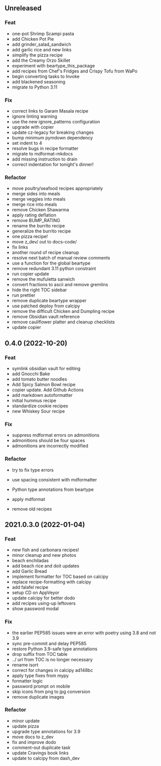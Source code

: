 ## Unreleased

### Feat

- one-pot Shrimp Scampi pasta
- add Chicken Pot Pie
- add grinder_salad_sandwich
- add garlic rice and new links
- simplify the pizza recipe
- add the Creamy Orzo Skillet
- experiment with beartype_this_package
- add recipes from Chef's Fridges and Crispy Tofu from WaPo
- begin converting tasks to Invoke
- add blackened seasoning
- migrate to Python 3.11

### Fix

- correct links to Garam Masala recipe
- ignore linting warning
- use the new ignore_patterns configuration
- upgrade with copier
- update cz-legacy for breaking changes
- bump minimum pymdown dependency
- set indent to 4
- resolve bugs in recipe formatter
- migrate to mdformat-mkdocs
- add missing instruction to drain
- correct indentation for tonight's dinner!

### Refactor

- move poultry/seafood recipes appropriately
- merge sides into meals
- merge veggies into meals
- merge rice into meals
- remove Chicken Shawarma
- apply rating deflation
- remove BUMP_RATING
- rename the burrito recipe
- generalize the burrito recipe
- one pizza recipe!
- move z_dev/ out to docs-code/
- fix links
- another round of recipe cleanup
- resolve next batch of manual review comments
- use a function for the global beartype
- remove redundant 3.11 python constraint
- run copier update
- remove the mufuletta sanwich
- convert fractions to ascii and remove gremlins
- hide the right TOC sidebar
- run prettier
- remove duplicate beartype wrapper
- use patched deploy from calcipy
- remove the difficult Chicken and Dumpling recipe
- remove Obsidian vault reference
- remove cauliflower platter and cleanup checklists
- update copier

## 0.4.0 (2022-10-20)

### Feat

- symlink obsidian vault for editing
- add Gnocchi Bake
- add tomato butter noodles
- Add Spicy Salmon Bowl recipe
- copier update. Add Github Actions
- add markdown autoformatter
- initial hummus recipe
- standardize cookie recipes
- new Whiskey Sour recipe

### Fix

- suppress mdformat errors on admonitions
- admonitions should be four spaces
- admonitions are incorrectly modified

### Refactor

- try to fix type errors
- use spacing consistent with mdformatter
- Python type annotations from beartype
- apply mdformat


- remove old recipes

## 2021.0.3.0 (2022-01-04)

### Feat

- new fish and carbonara recipes!
- minor cleanup and new photos
- beach enchiladas
- add beach rice and doit updates
- add Garlic Bread
- implement formatter for TOC based on calcipy
- replace recipe-formatting with calcipy
- add falafel recipe
- setup CD on AppVeyor
- update calcipy for better dodo
- add recipes using-up leftovers
- show password modal

### Fix

- the earlier PEP585 issues were an error with poetry using 3.8 and not 3.9
- sync pre-commit and delay PEP585
- restore Python 3.9-safe type annotations
- drop suffix from TOC table
- ../ url from TOC is no longer necessary
- rename isort
- correct for changes in calcipy  ad148bc
- apply type fixes from mypy
- formatter logic
- password prompt on mobile
- skip icons from png to jpg conversion
- remove duplicate images

### Refactor

- minor update
- update pizza
- upgrade type annotations for 3.9
- move docs to z_dev
- fix and improve dodo
- comment-out duplicate task
- update Cravings book links
- update to calcipy from dash_dev
